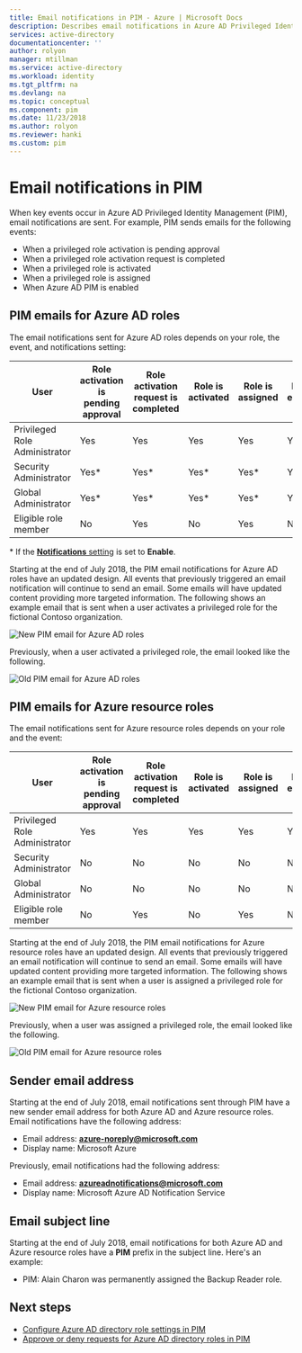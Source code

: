```yaml
---
title: Email notifications in PIM - Azure | Microsoft Docs
description: Describes email notifications in Azure AD Privileged Identity Management (PIM).
services: active-directory
documentationcenter: ''
author: rolyon
manager: mtillman
ms.service: active-directory
ms.workload: identity
ms.tgt_pltfrm: na
ms.devlang: na
ms.topic: conceptual
ms.component: pim
ms.date: 11/23/2018
ms.author: rolyon
ms.reviewer: hanki
ms.custom: pim
---
```


# Email notifications in PIM

When key events occur in Azure AD Privileged Identity Management (PIM), email notifications are sent. For example, PIM sends emails for the following events:

- When a privileged role activation is pending approval
- When a privileged role activation request is completed
- When a privileged role is activated
- When a privileged role is assigned
- When Azure AD PIM is enabled

## PIM emails for Azure AD roles

The email notifications sent for Azure AD roles depends on your role, the event, and notifications setting:

| User | Role activation is pending approval | Role activation request is completed | Role is activated | Role is assigned | PIM is enabled |
| --- | --- | --- | --- | --- | --- |
| Privileged Role Administrator | Yes | Yes | Yes | Yes | Yes |
| Security Administrator | Yes* | Yes* | Yes* | Yes* | Yes* |
| Global Administrator | Yes* | Yes* | Yes* | Yes* | Yes* |
| Eligible role member | No | Yes | No | Yes | No |

\* If the [**Notifications** setting](pim-how-to-change-default-settings.md#notifications) is set to **Enable**.

Starting at the end of July 2018, the PIM email notifications for Azure AD roles have an updated design. All events that previously triggered an email notification will continue to send an email. Some emails will have updated content providing more targeted information. The following shows an example email that is sent when a user activates a privileged role for the fictional Contoso organization.

![New PIM email for Azure AD roles](./media/pim-email-notifications/email-directory-new.png)

Previously, when a user activated a privileged role, the email looked like the following.

![Old PIM email for Azure AD roles](./media/pim-email-notifications/email-directory-old.png)

## PIM emails for Azure resource roles

The email notifications sent for Azure resource roles depends on your role and the event:

| User | Role activation is pending approval | Role activation request is completed | Role is activated | Role is assigned | PIM is enabled |
| --- | --- | --- | --- | --- | --- |
| Privileged Role Administrator | Yes | Yes | Yes | Yes | Yes |
| Security Administrator | No | No | No | No | No |
| Global Administrator | No | No | No | No | No |
| Eligible role member | No | Yes | No | Yes | No |

Starting at the end of July 2018, the PIM email notifications for Azure resource roles have an updated design. All events that previously triggered an email notification will continue to send an email. Some emails will have updated content providing more targeted information. The following shows an example email that is sent when a user is assigned a privileged role for the fictional Contoso organization.

![New PIM email for Azure resource roles](./media/pim-email-notifications/email-resources-new.png)

Previously, when a user was assigned a privileged role, the email looked like the following.

![Old PIM email for Azure resource roles](./media/pim-email-notifications/email-resources-old.png)

## Sender email address

Starting at the end of July 2018, email notifications sent through PIM have a new sender email address for both Azure AD and Azure resource roles. Email notifications have the following address:

- Email address:  **azure-noreply@microsoft.com**
- Display name: Microsoft Azure

Previously, email notifications had the following address:

- Email address:  **azureadnotifications@microsoft.com**
- Display name: Microsoft Azure AD Notification Service

## Email subject line

Starting at the end of July 2018, email notifications for both Azure AD and Azure resource roles have a **PIM** prefix in the subject line. Here's an example:

- PIM: Alain Charon was permanently assigned the Backup Reader role.

## Next steps

- [Configure Azure AD directory role settings in PIM](pim-how-to-change-default-settings.md)
- [Approve or deny requests for Azure AD directory roles in PIM](azure-ad-pim-approval-workflow.md)
